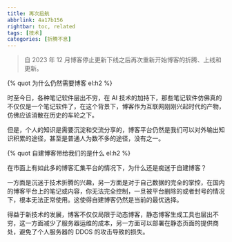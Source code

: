```yaml
---
title: 再次启航
abbrlink: 4a17b156
rightbar: toc, related
tags: [技术]
categories: [折腾不息]
---
```


> 自 2023 年 12 月博客停止更新下线之后再次重新开始博客的折腾、上线和更新。

<!-- more -->

{% quot 为什么仍然需要博客 el:h2 %}

时至今日，各种笔记软件层出不穷，在 AI 技术的加持下，那些笔记软件仿佛真的不仅仅是一个笔记软件了，在这个背景下，博客作为互联网刚刚兴起时代的产物，仿佛应该消散在历史的车轮之下。

但是，个人的知识是需要沉淀和交流分享的，博客平台仍然是我们可以对外输出知识积累的途径，甚至是普通人为数不多的途径，没有之一。

{% quot 自建博客带给我们的是什么 el:h2 %}

在市面上有如此多的博客汇集平台的情况下，为什么还是痴迷于自建博客？

一方面是沉迷于技术折腾的兴趣，另一方面是对于自己数据的完全的掌控，在国内的博客平台上的笔记或内容，你无法完全控制，一旦被平台删除的或者封号的情况下，根本无法正常使用。这使得自建博客仍然是当前的最优选择。

得益于新技术的发展，博客不仅仅局限于动态博客，静态博客生成工具也层出不穷，这一方面减少了服务器运维的成本，另一方面可以部署在静态页面的提供商处，避免了个人服务器的 DDOS 的攻击导致的损失。
